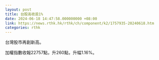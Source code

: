 ```yaml
---
layout: post
title: 台股高收逾1%
date: 2024-06-18 14:47:58.000000000 +08:00
link: https://news.rthk.hk/rthk/ch/component/k2/1757935-20240618.htm
categories: rthk
---
```


台灣股市再創新高。

加權指數收報22757點，升260點，升幅1.16%。
